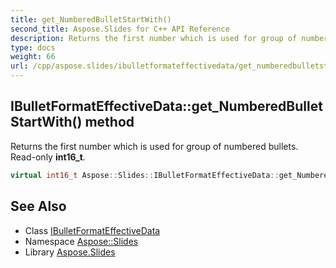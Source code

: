 ```yaml
---
title: get_NumberedBulletStartWith()
second_title: Aspose.Slides for C++ API Reference
description: Returns the first number which is used for group of numbered bullets. Read-only int16_t.
type: docs
weight: 66
url: /cpp/aspose.slides/ibulletformateffectivedata/get_numberedbulletstartwith/
---
```

## IBulletFormatEffectiveData::get_NumberedBulletStartWith() method


Returns the first number which is used for group of numbered bullets. Read-only **int16_t**.

```cpp
virtual int16_t Aspose::Slides::IBulletFormatEffectiveData::get_NumberedBulletStartWith()=0
```

## See Also

* Class [IBulletFormatEffectiveData](./)
* Namespace [Aspose::Slides](../)
* Library [Aspose.Slides](../../)